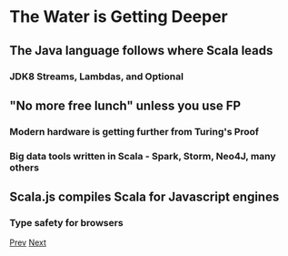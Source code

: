 # The Water is Getting Deeper

## The Java language follows where Scala leads
### JDK8 Streams, Lambdas, and Optional
## "No more free lunch" unless you use FP
### Modern hardware is getting further from Turing's Proof
### Big data tools written in Scala - Spark, Storm, Neo4J, many others
## Scala.js compiles Scala for Javascript engines
### Type safety for browsers

[Prev](Spray-Directive.md) [Next](WrapUp2.md)
